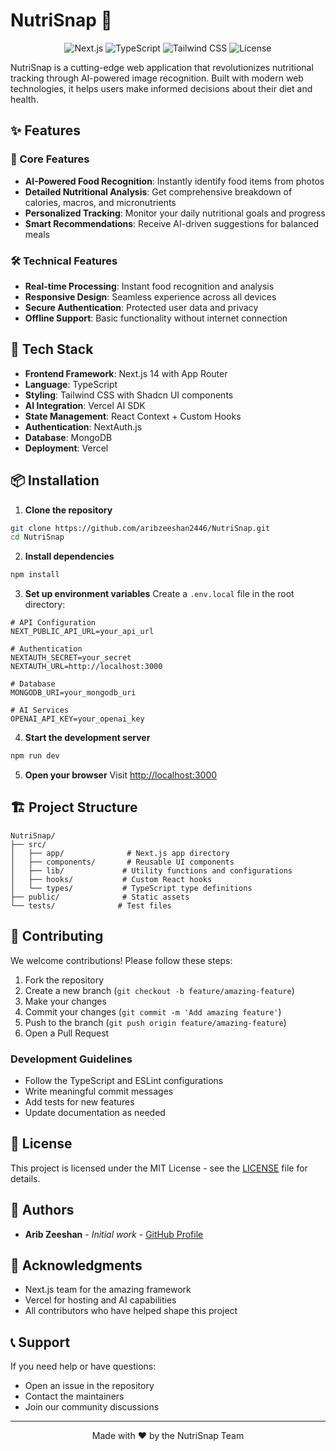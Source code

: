 # NutriSnap 🥗

<div align="center">

![Next.js](https://img.shields.io/badge/Next.js-14-black?style=for-the-badge&logo=next.js)
![TypeScript](https://img.shields.io/badge/TypeScript-5.0-blue?style=for-the-badge&logo=typescript)
![Tailwind CSS](https://img.shields.io/badge/Tailwind_CSS-3.0-38B2AC?style=for-the-badge&logo=tailwind-css)
![License](https://img.shields.io/badge/License-MIT-green?style=for-the-badge)

</div>

NutriSnap is a cutting-edge web application that revolutionizes nutritional tracking through AI-powered image recognition. Built with modern web technologies, it helps users make informed decisions about their diet and health.

## ✨ Features

### 🎯 Core Features
- **AI-Powered Food Recognition**: Instantly identify food items from photos
- **Detailed Nutritional Analysis**: Get comprehensive breakdown of calories, macros, and micronutrients
- **Personalized Tracking**: Monitor your daily nutritional goals and progress
- **Smart Recommendations**: Receive AI-driven suggestions for balanced meals

### 🛠️ Technical Features
- **Real-time Processing**: Instant food recognition and analysis
- **Responsive Design**: Seamless experience across all devices
- **Secure Authentication**: Protected user data and privacy
- **Offline Support**: Basic functionality without internet connection

## 🚀 Tech Stack

- **Frontend Framework**: Next.js 14 with App Router
- **Language**: TypeScript
- **Styling**: Tailwind CSS with Shadcn UI components
- **AI Integration**: Vercel AI SDK
- **State Management**: React Context + Custom Hooks
- **Authentication**: NextAuth.js
- **Database**: MongoDB
- **Deployment**: Vercel

## 📦 Installation

1. **Clone the repository**
```bash
git clone https://github.com/aribzeeshan2446/NutriSnap.git
cd NutriSnap
```

2. **Install dependencies**
```bash
npm install
```

3. **Set up environment variables**
Create a `.env.local` file in the root directory:
```env
# API Configuration
NEXT_PUBLIC_API_URL=your_api_url

# Authentication
NEXTAUTH_SECRET=your_secret
NEXTAUTH_URL=http://localhost:3000

# Database
MONGODB_URI=your_mongodb_uri

# AI Services
OPENAI_API_KEY=your_openai_key
```

4. **Start the development server**
```bash
npm run dev
```

5. **Open your browser**
Visit [http://localhost:3000](http://localhost:3000)

## 🏗️ Project Structure

```
NutriSnap/
├── src/
│   ├── app/              # Next.js app directory
│   ├── components/       # Reusable UI components
│   ├── lib/             # Utility functions and configurations
│   ├── hooks/           # Custom React hooks
│   └── types/           # TypeScript type definitions
├── public/              # Static assets
└── tests/              # Test files
```

## 🤝 Contributing

We welcome contributions! Please follow these steps:

1. Fork the repository
2. Create a new branch (`git checkout -b feature/amazing-feature`)
3. Make your changes
4. Commit your changes (`git commit -m 'Add amazing feature'`)
5. Push to the branch (`git push origin feature/amazing-feature`)
6. Open a Pull Request

### Development Guidelines
- Follow the TypeScript and ESLint configurations
- Write meaningful commit messages
- Add tests for new features
- Update documentation as needed

## 📝 License

This project is licensed under the MIT License - see the [LICENSE](LICENSE) file for details.

## 👥 Authors

- **Arib Zeeshan** - *Initial work* - [GitHub Profile](https://github.com/aribzeeshan2446)

## 🙏 Acknowledgments

- Next.js team for the amazing framework
- Vercel for hosting and AI capabilities
- All contributors who have helped shape this project

## 📞 Support

If you need help or have questions:
- Open an issue in the repository
- Contact the maintainers
- Join our community discussions

---

<div align="center">
Made with ❤️ by the NutriSnap Team
</div>
